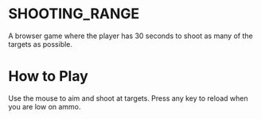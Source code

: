 # SHOOTING_RANGE
A browser game where the player has 30 seconds to shoot as many of the targets as possible.

# How to Play
Use the mouse to aim and shoot at targets. Press any key to reload when you are low on ammo.
